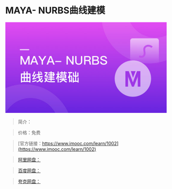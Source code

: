 # MAYA- NURBS曲线建模

![img](../../assets/5fe4430400011f0605400304.jpg)

> 简介：

> 价格：免费

> [官方链接：https://www.imooc.com/learn/1002](https://www.imooc.com/learn/1002)

> [阿里网盘：]()

> [百度网盘：]()

> [夸克网盘：]()
